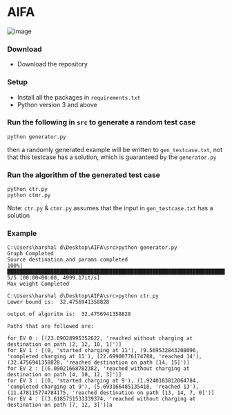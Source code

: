 # AIFA

![image](https://user-images.githubusercontent.com/52428908/111369680-5cdf2180-86bd-11eb-9d33-0f51f32ee6ab.png)

### Download

* Download the repository

### Setup

* Install all the packages in `requirements.txt`
* Python version 3 and above 

### Run the following in `src` to generate a random test case

```
python generator.py
````

then a randomly generated example will be written to `gen_testcase.txt`, not that this testcase has a solution, which is guaranteed by the `generator.py`

### Run the algorithm of the generated test case

```
python ctr.py
python ctmr.py
```

Note: `ctr.py` & `ctmr.py` assumes that the input in `gen_testcase.txt` has a solution 

### Example

```
C:\Users\harshal d\Desktop\AIFA\src>python generator.py
Graph Completed
Source destination and params completed
100%|████████████████████████████████████████████████████████████████████████████████████████████████████████████████████████████████████████████████████████████████| 5/5 [00:00<00:00, 4999.17it/s]
Max weight Completed
```

```
C:\Users\harshal d\Desktop\AIFA\src>python ctr.py       
Lower bound is:  32.4756941358828 

output of algoritm is:  32.4756941358828

Paths that are followed are:

for EV 0 : [(23.09028995352622, 'reached without charging at destination on path [2, 12, 10, 1]')]
for EV 1 : [(0, 'started charging at 11'), (9.569532843208096, 'completed charging at 11'), (22.69900776174788, 'reached 14'), (32.4756941358828, 'reached destination on path [14, 15]')]       
for EV 2 : [(6.09021668782382, 'reached without charging at destination on path [4, 10, 12, 3]')]
for EV 3 : [(0, 'started charging at 9'), (1.9240183812064784, 'completed charging at 9'), (5.693166485135418, 'reached 13'), (11.478115774784175, 'reached destination on path [13, 14, 7, 0]')]
for EV 4 : [(3.6185751533339374, 'reached without charging at destination on path [7, 12, 3]')]a
```